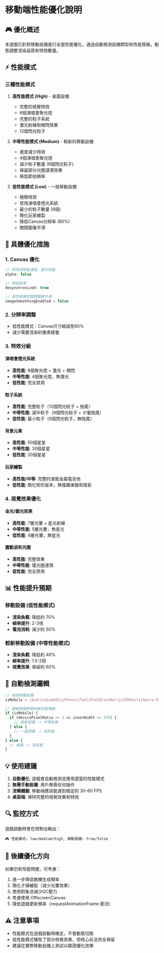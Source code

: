 # 移動端性能優化說明

## 🎮 優化概述

本遊戲已針對移動設備進行全面性能優化，通過自動檢測設備類型和性能等級，動態調整渲染品質和特效數量。

## ⚡ 性能模式

### 三種性能模式

1. **高性能模式 (High)** - 桌面設備
   - 完整的視覺特效
   - 8個演唱會聚光燈
   - 完整的粒子系統
   - 激光射線和頻閃效果
   - 12個閃光粒子

2. **中等性能模式 (Medium)** - 較新的移動設備
   - 適度減少特效
   - 4個演唱會聚光燈
   - 減少粒子數量 (8個閃光粒子)
   - 保留部分光圈漣漪效果
   - 降低節拍頻率

3. **低性能模式 (Low)** - 一般移動設備
   - 極簡特效
   - 禁用演唱會燈光系統
   - 最少的粒子數量 (6個)
   - 簡化玩家繪製
   - 降低Canvas分辨率 (80%)
   - 關閉圖像平滑

## 🔧 具體優化措施

### 1. Canvas 優化
```typescript
// 禁用透明度通道，提升性能
alpha: false

// 降低延遲
desynchronized: true

// 低性能模式關閉圖像平滑
imageSmoothingEnabled = false
```

### 2. 分辨率調整
- 低性能模式：Canvas尺寸縮減至80%
- 減少需要渲染的像素總量

### 3. 特效分級

#### 演唱會燈光系統
- **高性能**: 8個聚光燈 + 激光 + 頻閃
- **中等性能**: 4個聚光燈，無激光
- **低性能**: 完全禁用

#### 粒子系統
- **高性能**: 完整粒子（12個閃光粒子 + 拖尾）
- **中等性能**: 減半粒子（8個閃光粒子 + 少量拖尾）
- **低性能**: 最小粒子（6個閃光粒子，無拖尾）

#### 背景元素
- **高性能**: 50個星星
- **中等性能**: 30個星星
- **低性能**: 20個星星

#### 玩家繪製
- **高性能/中等**: 完整的液態金屬電吉他
- **低性能**: 簡化矩形版本，無複雜漸變和陰影

### 4. 視覺效果優化

#### 金光/銀光效果
- **高性能**: 7層光暈 + 星光射線
- **中等性能**: 5層光暈，無星光
- **低性能**: 4層光暈，無星光

#### 震動波和光圈
- **高性能**: 完整效果
- **中等性能**: 僅光圈漣漪
- **低性能**: 完全禁用

## 📊 性能提升預期

### 移動設備 (低性能模式)
- **渲染負載**: 降低約 70%
- **幀率提升**: 2-3倍
- **電池消耗**: 減少約 50%

### 較新移動設備 (中等性能模式)
- **渲染負載**: 降低約 40%
- **幀率提升**: 1.5-2倍
- **視覺效果**: 保留約 60%

## 🎯 自動檢測邏輯

```typescript
// 檢測移動設備
isMobile = /Android|webOS|iPhone|iPad|iPod|BlackBerry|IEMobile|Opera Mini/i.test(navigator.userAgent)

// 根據設備特徵判斷性能等級
if (isMobile) {
  if (devicePixelRatio >= 2 && innerWidth >= 375) {
    // 較新設備 -> 中等性能
  } else {
    // 一般設備 -> 低性能
  }
} else {
  // 桌面 -> 高性能
}
```

## 💡 使用建議

1. **自動優化**: 遊戲會自動檢測並應用適當的性能模式
2. **無需手動設置**: 用戶無需任何操作
3. **流暢體驗**: 移動端應該能達到穩定的 30-60 FPS
4. **桌面端**: 保持完整的視覺效果和特效

## 🔍 監控方式

遊戲啟動時會在控制台輸出：
```
🎮 性能模式: low/medium/high, 移動設備: true/false
```

## 📝 後續優化方向

如果仍有性能問題，可考慮：
1. 進一步降低敵機生成頻率
2. 簡化子彈繪製（減少光暈效果）
3. 使用對象池減少GC壓力
4. 考慮使用 OffscreenCanvas
5. 降低遊戲更新頻率（requestAnimationFrame 節流）

## ⚠️ 注意事項

- 性能模式在遊戲啟動時確定，不會動態切換
- 低性能模式犧牲了部分視覺效果，但核心玩法完全保留
- 建議在實際移動設備上測試以驗證優化效果

